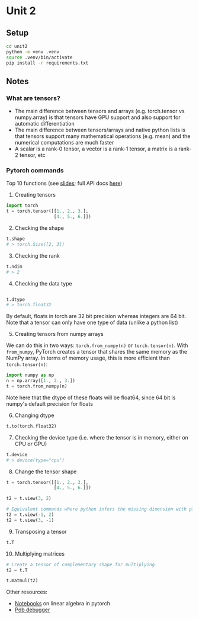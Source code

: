 # Unit 2

## Setup

```bash
cd unit2
python -m venv .venv
source .venv/bin/activate
pip install -r requirements.txt
```

## Notes

### What are tensors?
- The main difference between tensors and arrays (e.g. torch.tensor vs numpy.array) is that tensors have GPU support and also support for automatic differentiation
- The main difference between tensors/arrays and native python lists is that tensors support many mathematical operations (e.g. mean) and the numerical computations are much faster
- A scalar is a rank-0 tensor, a vector is a rank-1 tensor, a matrix is a rank-2 tensor, etc

### Pytorch commands

Top 10 functions (see [slides](https://drive.google.com/file/d/1yFRPB9lnsq1QOzDknrNcEp9QgFSaTkRy/view); full API docs [here](https://pytorch.org/docs/stable/torch.html#tensors))
 
1. Creating tensors

```python
import torch
t = torch.tensor([[1., 2., 3.],
                  [4., 5., 6.]])
```

2. Checking the shape

```python
t.shape
# > torch.Size([2, 3])
```

3. Checking the rank

```python
t.ndim
# > 2
```

4. Checking the data type

```python

t.dtype
# > torch.float32
```

By default, floats in torch are 32 bit precision whereas integers are 64 bit. Note that a tensor can only have one type of data (unlike a python list)

5. Creating tensors from numpy arrays

We can do this in two ways: `torch.from_numpy(n)` or `torch.tensor(n)`. With `from_numpy`, PyTorch creates a tensor that shares the same memory as the NumPy array. In terms of memory usage, this is more efficient than `torch.tensor(n)`:

```python
import numpy as np
n = np.array([1., 2., 3.])
t = torch.from_numpy(n)
```

Note here that the dtype of these floats will be float64, since 64 bit is numpy's default precision for floats

6. Changing dtype

```python
t.to(torch.float32)
```

7. Checking the device type (i.e. where the tensor is in memory, either on CPU or GPU)

```python
t.device
# > device(type="cpu")
```

8. Change the tensor shape

```python
t = torch.tensor([[1., 2., 3.],
                  [4., 5., 6.]])

t2 = t.view(3, 2)

# Equivalent commands where python infers the missing dimension with placeholder -1 based on the number of elements in the tensor
t2 = t.view(-1, 2)
t2 = t.view(3, -1)
```

9. Transposing a tensor

```python
t.T
```

10. Multiplying matrices

```python
# Create a tensor of complementary shape for multiplying
t2 = t.T

t.matmul(t2)
```

Other resources:
- [Notebooks](https://github.com/Lightning-AI/dl-fundamentals/blob/main/unit02-pytorch-tensors/2.4-linalg/2.4-linalg-part1.ipynb) on linear algebra in pytorch
- [Pdb debugger](https://docs.python.org/3/library/pdb.html)